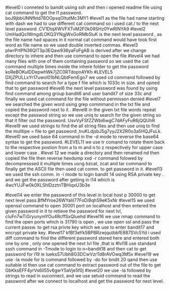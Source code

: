#level0
 i conneted to bandit usiing ssh and then i opened readme file using cat command to get the l1 password.  boJ9jbbUNNfktd78OOpsqOltutMc3MY1 
 #level1
 as the file had name starting with dash we had to use different cat command so i used cat./ to the next level password .CV1DtqXWVFXTvM2F0k09SHz0YwRINYA9
#level2
UmHadQclWmgdLOKQ3YNgjWxGoRMb5luK is the next level password , as the file name had spaces in it normal cat command would have took first word as file name so we used double inverted commas.
#level3
pIwrPrtPN36QITSp3EQaw936yaFoFgAB is derived after we change directory to inhere and then use command to open the file
#level4
we had many files with one of them containing password so we used the cat command multiple times inside the inhere folder to get the password koReBOKuIDDepwhWk7jZC0RTdopnAYKh
#LEVEL5
DXjZPULLxYr17uwoI01bNLQbtFemEgo7 we used cd command followed by find command to search for a type f file which is 1033c in size. and opned that to get password
#level6
the next level password was found by using find command among group bandit6 and user bandit7 of size 33c and finally we used cat command for the file without permisson denied
#level7
we searched the given word using grep commmand in the txt file and copied the password next to it . 
#level8
in the given txt file words repeat except the passwod string so we use uniq to search for the given string so that it filter out the password. UsvVyFSfZZWbi6wgC7dAFyFuR6jQQUhR
#level9
we used strings to find the all string files and then use uniq to find the mulltipe = file to get password ,truKLdjsbJ5g7yyJ2X2R0o3a5HQJFuLk.
#level0
we used base 64 command in the -d mode to reverse the base64 syntax to get the password.
#LEVEL11
we use tr comand to rotate them back to the respective postion from a to m and n to z respectively for upper case and lower case . 
#level 12 
we  made a directory and then renamed nd then copied the file then reverse hexdump xxd -r command folowed by decompresssed it multiple times usng bzcat, zcat and tar command to finally get the ASCII file then used cat comm. to get password in it.
#level13 
we used the ssh comm. in -i mode to login bandit 14 using RSA private key . and we get the password after getiing in l14 which is 4wcYUJFw0k0XLShlDzztnTBHiqxU3b3e

#level14 
we enter the password of this level in local host p 30000 to get next level pass.BfMYroe26WYalil77FoDi9qh59eK5xNr
#level15
we used openssl command to open 30001 port on localhost and then entered the given password in it to retieve the password for next lvl, cluFn7wTiGryunymYOu4RcffSxQluehd
#level16
we use nmap command to find the open ports which is 31790 is open , we use open ssl and pass the current passw. to get rsa privte key which we use to enter bandit17 and encrypt private key.
#level17
 kfBf3eYk5BPBRzwjqutbbfE887SVc5Yd
i used diff command to find the different password stored here and entered both one by one , only one opened the next lvl file ,that is 
#lvl18
use standard sssh command in -Tmode to login to n=bandit18 and then cat to get password for l19 ie IueksS7Ubh8G3DCwVzrTd8rAVOwq3M5x
#level19
we use -la mode for ls command followed by -do for bndit 20 qand then use suitable id then use cat command to extract password out of the file to get GbKksEFF4yrVs6il55v6gwY5aVje5f0j
#level20
we use -la followed by strings to read in suconnect, and we use setuid command to read the password after we connect to localhost and get the password for next level.
